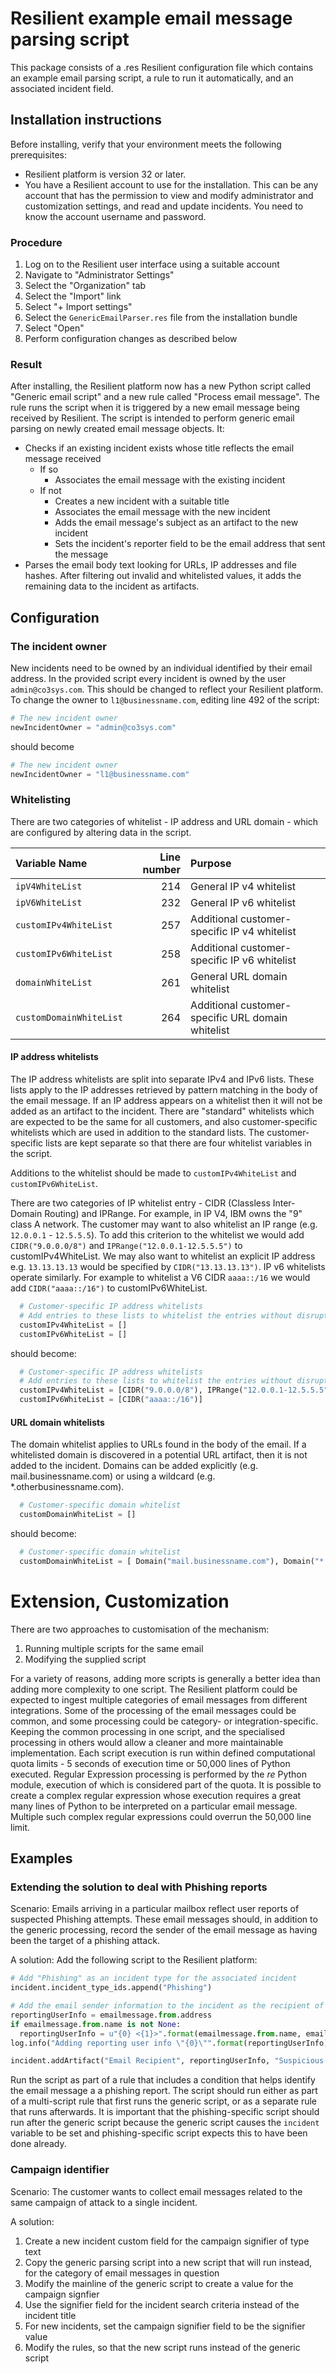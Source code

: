 # Resilient example email message parsing script
This package consists of a .res Resilient configuration file which contains an example email parsing script, a rule to run it automatically, and an associated incident field.

## Installation instructions

Before installing, verify that your environment meets the following prerequisites:
* Resilient platform is version 32 or later. 
* You have a Resilient account to use for the installation. This can be any account that has the permission to view and modify administrator and customization settings, and read and update incidents. You need to know the account username and password.

### Procedure

1. Log on to the Resilient user interface using a suitable account
1. Navigate to "Administrator Settings"
1. Select the "Organization" tab
1. Select the "Import" link
1. Select "+ Import settings"
1. Select the `GenericEmailParser.res` file from the installation bundle
1. Select "Open"
1. Perform configuration changes as described below

### Result
After installing, the Resilient platform now has a new Python script called "Generic email script" and a new rule called "Process email message". The rule runs the script when it is triggered by a new email message being received by Resilient. The script is intended to perform generic email parsing on newly created email message objects. It:
* Checks if an existing incident exists whose title reflects the email message received
  * If so
    * Associates the email message with the existing incident
  * If not
    * Creates a new incident with a suitable title 
    * Associates the email message with the new incident
    * Adds the email message's subject as an artifact to the new incident
    * Sets the incident's reporter field to be the email address that sent the message
* Parses the email body text looking for URLs, IP addresses and file hashes. After filtering out invalid and whitelisted values, it adds the remaining data to the incident as artifacts.

## Configuration
### The incident owner
New incidents need to be owned by an individual identified by their email address. In the provided script every incident is owned by the user `admin@co3sys.com`. This should be changed to reflect your Resilient platform. To change the owner to `l1@businessname.com`, editing line 492 of the script:

```python
# The new incident owner
newIncidentOwner = "admin@co3sys.com"
```
should become
```python
# The new incident owner
newIncidentOwner = "l1@businessname.com"
```

### Whitelisting
There are two categories of whitelist - IP address and URL domain - which are configured by altering data in the script.

| Variable Name | Line number | Purpose |
|:------------- | -----------:|:------- | 
| `ipV4WhiteList` | 214 | General IP v4 whitelist |
| `ipV6WhiteList` | 232 | General IP v6 whitelist |
| `customIPv4WhiteList` | 257 | Additional customer-specific IP v4 whitelist |
| `customIPv6WhiteList` | 258 | Additional customer-specific IP v6 whitelist |
| `domainWhiteList` | 261 | General URL domain whitelist |
| `customDomainWhiteList` | 264 | Additional customer-specific URL domain whitelist |

#### IP address whitelists
The IP address whitelists are split into separate IPv4 and IPv6 lists. These lists apply to the IP addresses retrieved by pattern matching in the body of the email message. If an IP address appears on a whitelist then it will not be added as an artifact to the incident. There are "standard" whitelists which are expected to be the same for all customers, and also customer-specific whitelists which are used in addition to the standard lists. The customer-specific lists are kept separate so that there are four whitelist variables in the script.

Additions to the whitelist should be made to `customIPv4WhiteList` and `customIPv6WhiteList`.

There are two categories of IP whitelist entry - CIDR (Classless Inter-Domain Routing) and IPRange. For example, in IP V4, IBM owns the "9" class A network. The customer may want to also whitelist an IP range (e.g. `12.0.0.1` - `12.5.5.5`).  To add this criterion to the whitelist we would add `CIDR("9.0.0.0/8")` and `IPRange("12.0.0.1-12.5.5.5")` to customIPv4WhiteList. We may also want to whitelist an explicit IP address e.g. `13.13.13.13` would be specified by `CIDR("13.13.13.13")`. IP v6 whitelists operate similarly. For example to whitelist a V6 CIDR `aaaa::/16` we would add `CIDR("aaaa::/16")` to customIPv6WhiteList.

```python
  # Customer-specific IP address whitelists
  # Add entries to these lists to whitelist the entries without disrupting the standard set above
  customIPv4WhiteList = []
  customIPv6WhiteList = []
```
should become:
```python
  # Customer-specific IP address whitelists
  # Add entries to these lists to whitelist the entries without disrupting the standard set above
  customIPv4WhiteList = [CIDR("9.0.0.0/8"), IPRange("12.0.0.1-12.5.5.5"), CIDR("13.13.13.13")]
  customIPv6WhiteList = [CIDR("aaaa::/16")]
```

#### URL domain whitelists
The domain whitelist applies to URLs found in the body of the email. If a whitelisted domain is discovered in a potential URL artifact, then it is not added to the incident. Domains can be added explicitly (e.g. mail.businessname.com) or using a wildcard (e.g. *.otherbusinessname.com).

```python
  # Customer-specific domain whitelist
  customDomainWhiteList = []
```
should become:
```python
  # Customer-specific domain whitelist
  customDomainWhiteList = [ Domain("mail.businessname.com"), Domain("*.otherbusinessname.com") ]
```

# Extension, Customization
There are two approaches to customisation of the mechanism:
1. Running multiple scripts for the same email
1. Modifying the supplied script

For a variety of reasons, adding more scripts is generally a better idea than adding more complexity to one script. The Resilient platform could be expected to ingest multiple categories of email messages from different integrations. Some of the processing of the email messages could be common, and some processing could be category- or integration-specific. Keeping the common processing in one script, and the specialised processing in others would allow a cleaner and more maintainable implementation.
Each script execution is run within defined computational quota limits - 5 seconds of execution time or 50,000 lines of Python executed. Regular Expression processing is performed by the _re_ Python module, execution of which is considered part of the quota. It is possible to create a complex regular expression whose execution requires a great many lines of Python to be interpreted on a particular email message. Multiple such complex regular expressions could overrun the 50,000 line limit.

## Examples
### Extending the solution to deal with Phishing reports
Scenario: Emails arriving in a particular mailbox reflect user reports of suspected Phishing attempts. These email messages should, in addition to the generic processing, record the sender of the email message as having been the target of a phishing attack.

A solution:
Add the following script to the Resilient platform:
```python
# Add "Phishing" as an incident type for the associated incident
incident.incident_type_ids.append("Phishing") 

# Add the email sender information to the incident as the recipient of the phishing attempt
reportingUserInfo = emailmessage.from.address
if emailmessage.from.name is not None:
  reportingUserInfo = u"{0} <{1}>".format(emailmessage.from.name, emailmessage.from.address)
log.info("Adding reporting user info \"{0}\"".format(reportingUserInfo))

incident.addArtifact("Email Recipient", reportingUserInfo, "Suspicious email recipient name")
```
Run the script as part of a rule that includes a condition that helps identify the email message a a phishing report. The script should run either as part of a multi-script rule that first runs the generic script, or as a separate rule that runs afterwards. It is important that the phishing-specific script should run after the generic script because the generic script causes the `incident` variable to be set and phishing-specific script expects this to have been done already.

### Campaign identifier
Scenario: The customer wants to collect email messages related to the same campaign of attack to a single incident.

A solution:
1. Create a new incident custom field for the campaign signifier of type text
1. Copy the generic parsing script into a new script that will run instead, for the category of email messages in question
1. Modify the mainline of the generic script to create a value for the campaign signfier
1. Use the signifier field for the incident search criteria instead of the incident title
1. For new incidents, set the campaign signifier field to be the signifier value
1. Modify the rules, so that the new script runs instead of the generic script